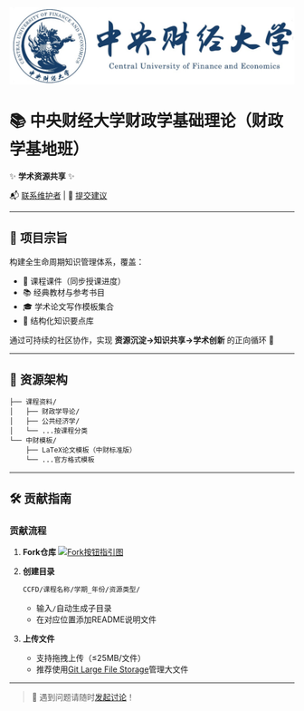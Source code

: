 <div align="center">
  <img src="https://github.com/luzhiyu-econ/CCFD/blob/main/zhongcai.png" alt="中财校徽">
</div>

# 📚 中央财经大学财政学基础理论（财政学基地班）

✨ **学术资源共享** ✨

📬 [联系维护者](mailto:mark.lu589698@outlook.com) | 📝 [提交建议](https://github.com/luzhiyu-econ/CCFD/issues)

---

## 🎯 项目宗旨
构建全生命周期知识管理体系，覆盖：
- 💼 课程课件（同步授课进度）
- 📚 经典教材与参考书目
- 🎓 学术论文写作模板集合
- 🧩 结构化知识要点库

通过可持续的社区协作，实现 **资源沉淀→知识共享→学术创新** 的正向循环 🔁

---

## 📂 资源架构
```bash
├── 课程资料/
│   ├── 财政学导论/
│   ├── 公共经济学/
│   └── ...按课程分类
└── 中财模板/
    ├── LaTeX论文模板（中财标准版）
    └── ...官方格式模板
```

---

## 🛠️ 贡献指南

### 贡献流程
1. **Fork仓库**
   [![Fork按钮指引图](https://img.icons8.com/fluency/48/000000/code-fork.png)](https://docs.github.com/get-started/quickstart/fork-a-repo)

2. **创建目录**
   ```bash
   CCFD/课程名称/学期_年份/资源类型/
   ```
   - 输入`/`自动生成子目录
   - 在对应位置添加README说明文件

3. **上传文件**
   - 支持拖拽上传（≤25MB/文件）
   - 推荐使用[Git Large File Storage](https://git-lfs.github.com/)管理大文件

---


> 🌱 遇到问题请随时[发起讨论](https://github.com/luzhiyu-econ/CCFD/discussions)！
